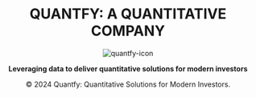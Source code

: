 <h1 align="center">
  <b>QUANTFY: A QUANTITATIVE COMPANY</b>
</h1>

<p align="center">
  <img src="https://github.com/quant-fy/.github/blob/main/statics/quantfy-icon.png" alt="quantfy-icon">
</p>

<p align="center">
  <b>Leveraging data to deliver quantitative solutions for modern investors</b>
</p>

<p align="center">
  © 2024 Quantfy: Quantitative Solutions for Modern Investors.
</p>